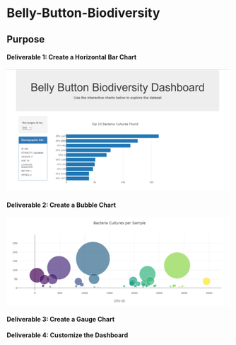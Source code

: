# Belly-Button-Biodiversity

## Purpose

#### Deliverable 1: Create a Horizontal Bar Chart

![img](https://github.com/Soniaprogram/Belly-Button-Biodiversity/blob/main/images/Capturedel1.PNG)

#### Deliverable 2: Create a Bubble Chart

![img2](https://github.com/Soniaprogram/Belly-Button-Biodiversity/blob/main/images/del2chart.PNG)

#### Deliverable 3: Create a Gauge Chart

#### Deliverable 4: Customize the Dashboard
